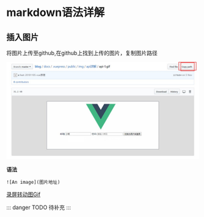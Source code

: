 # markdown语法详解

## 插入图片
将图片上传至github,在github上找到上传的图片，复制图片路径

![An image](https://github.com/MY729/BLOG/raw/gh-pages/img/文章/mkd-1.jpg)

**语法**
```
![An image](图片地址)
```
[录屏转动图Gif](https://github.com/MY729/blog/raw/gh-pages/tools/GifCam.zip)

::: danger TODO
待补充
:::